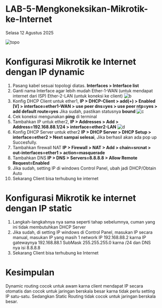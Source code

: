 # LAB-5-Mengkoneksikan-Mikrotik-ke-Internet
Selasa 12 Agustus 2025
  
![topo]()
# Konfigurasi Mikrotik ke Internet dengan IP dynamic
  1. Pasang kabel sesuai topologi diatas. **Interfaces > Interface list**
  2. Ganti nama Interface agar lebih mudah
     Ether-1-WAN (untuk mendapat internet dari ISP)
     Ether-2-LAN (untuk koneksi ke client)
![b]()
  4. Konfig DHCP Client untuk ether1, **IP > DHCP-Client > add(+) > Enabled [V] > interface=ether1-WAN > use peer dns=yes > use peer ntp=yes > add default route=yes**
     Jika sudah, pastikan statusnya **bound**
![c]()
  5. Cek koneksi mengunakan **ping** di terminal
  6. Tambahkan IP untuk ether2, **IP > Addresses > Add > Address=192.168.88.1/24 > interface=ether2-LAN**
![d]()
  7. Konfig DHCP Server untuk ether2 **IP > DHCP Server > DHCP Setup > interface=ether2 > Next sampai selesai**, Jika berhasil akan ada pop up Succesfully.
  8. Tambahkan firewall NAT **IP > Firewall > NAT > Add > chain=srcnat > out-interfaces=ether1 > action=masquerade**
  9. Tambahkan DNS **IP > DNS > Servers=8.8.8.8 > Allow Remote Request=Enabled**
  10. Jika sudah, setting IP di windows Control Panel, ubah jadi DHCP/Obtain Auto
  11. Sekarang Client bisa terhubung ke internet

#  Konfigurasi Mikrotik ke internet dengan IP static   
  1. Langkah-langkahnya nya sama seperti tahap sebelumnya, cuman yang ini tidak membutuhkan DHCP Server
  2. Jika sudah, di setting IP windows di Control Panel, masukan IP secara manual, masukan IP yang masih 1 network
     IP 192.168.88.2 karna IP gatewaynya 192.168.88.1 SubMask 255.255.255.0 karna /24 dan DNS nya isi 8.8.8.8
  3. Sekarang Client bisa terhubung ke Internet

# Kesimpulan
  Dynamic routing cocok untuk awam karna client mendapat IP secara otomatis dan cocok untuk jaringan berskala besar karna tidak perlu setting IP satu-satu. Sedangkan Static Routing tidak cocok untuk jaringan berskala besar.
